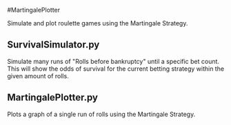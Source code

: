 #MartingalePlotter

Simulate and plot roulette games using the Martingale Strategy. 

## SurvivalSimulator.py

Simulate many runs of "Rolls before bankruptcy" until a specific bet count. 
This will show the odds of survival for the current betting strategy within the given amount of rolls. 

## MartingalePlotter.py

Plots a graph of a single run of rolls using the Martingale Strategy. 